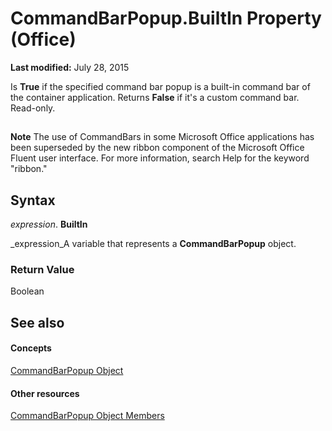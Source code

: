 
# CommandBarPopup.BuiltIn Property (Office)

 **Last modified:** July 28, 2015

Is  **True** if the specified command bar popup is a built-in command bar of the container application. Returns **False** if it's a custom command bar. Read-only.

## 


 **Note**  The use of CommandBars in some Microsoft Office applications has been superseded by the new ribbon component of the Microsoft Office Fluent user interface. For more information, search Help for the keyword "ribbon."


## Syntax

 _expression_. **BuiltIn**

 _expression_A variable that represents a  **CommandBarPopup** object.


### Return Value

Boolean


## See also


#### Concepts


 [CommandBarPopup Object](a8ae06a3-1d7b-a531-91df-756fafee5314.md)
#### Other resources


 [CommandBarPopup Object Members](8ec16deb-bb74-2871-d837-f706c7a58f2b.md)
